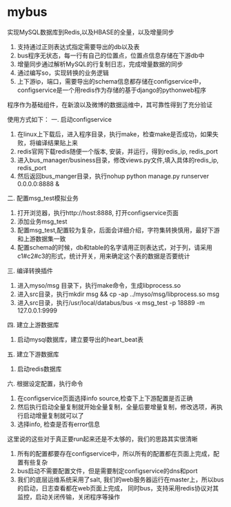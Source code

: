 # mybus
实现MySQL数据库到Redis,以及HBASE的全量，以及增量同步  
1. 支持通过正则表达式指定需要导出的db以及表  
2. bus程序无状态，每一行有自己的位置点，位置点信息存储在下游db中  
3. 增量同步通过解析MySQL的行复制日志，完成增量数据的同步  
4. 通过编写so，实现转换的业务逻辑   
5. 上下游ip，端口，需要导出的schema信息都存储在configservice中，configservice是一个用redis作为存储的基于django的pythonweb程序  

程序作为基础组件，在新浪以及微博的数据运维中，其可靠性得到了充分验证

使用方式如下： 
一. 启动configservice  
1. 在linux上下载后，进入程序目录，执行make，检查make是否成功，如果失败，将编译结果贴上来  
2. redis官网下载redis随便一个版本, 安装，并运行，得到redis_ip, redis_port  
3. 进入bus_manager/business目录，修改views.py文件,填入具体的redis_ip, redis_port
4. 然后返回bus_manger目录，执行nohup python manage.py runserver 0.0.0.0:8888 &   
    
    

二. 配置msg_test模拟业务   
1. 打开浏览器，执行http://host:8888, 打开configservice页面      
2. 添加业务msg_test  
3. 配置msg_test,配置较为复杂，后面会详细介绍，字符集转换慎用，最好下游和上游数据集一致   
4. 配置schema的时候，db和table的名字请用正则表达式，对于列，请采用c1#c2#c3的形式，统计开关，用来确定这个表的数据是否要统计    


三. 编译转换插件   
1. 进入myso/msg 目录下，执行make命令，生成libprocess.so       
2. 进入src目录，执行mkdir msg && cp -ap ../myso/msg/libprocess.so  msg   
3. 进入src目录，执行/usr/local/databus/bus -x msg_test -p 18889 -m 127.0.0.1:9999    
  

四. 建立上游数据库     
1. 启动mysql数据库，建立要导出的heart_beat表     

五. 建立下游数据库   
1. 启动redis数据库   

六. 根据设定配置，执行命令    
1. 在configservice页面选择info source,检查下上下游配置是否正确   
2. 然后执行启动全量复制就开始全量复制，全量后要增量复制，修改选项，再执行启动增量复制就可以了   
3. 选择info, 检查是否有error信息    
   

这里说的这些对于真正要run起来还是不太够的，我们的思路其实很清晰   
1. 所有的配置都要存在configservice中，所以所有的配置都在页面上完成，配置有些复杂    
2. bus启动不需要配置文件，但是需要制定configservice的dns和port    
3. 我们的底层运维系统采用了salt, 我们的web服务器运行在master上，所以bus的启动，日志查看都在web页面上完成，
同时bus，支持采用redis协议对其监控，启动关闭传输，关闭程序等操作   

